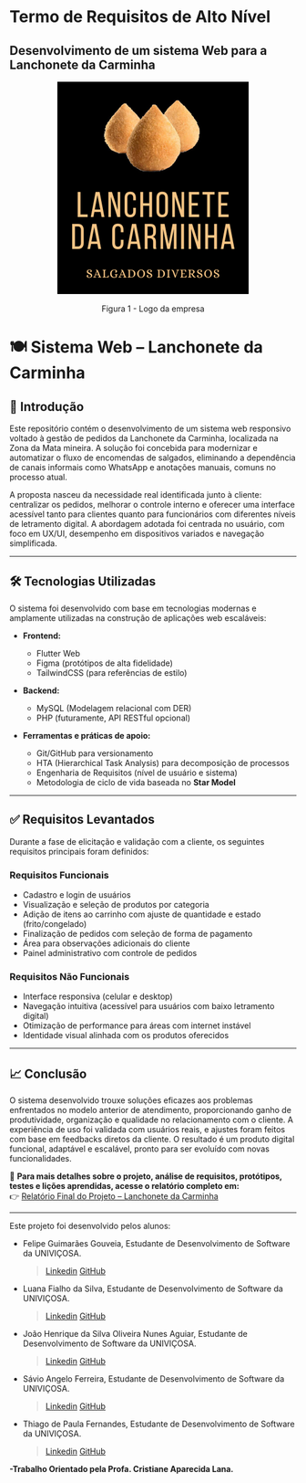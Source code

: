 
# Termo de Requisitos de Alto Nível

## Desenvolvimento de um sistema Web para a Lanchonete da Carminha

<p align="center"><img src= "/Imagens/Logo.png"></p>

<p align="center"> Figura 1 - Logo da empresa</p>

# 🍽️ Sistema Web – Lanchonete da Carminha

## 📌 Introdução

Este repositório contém o desenvolvimento de um sistema web responsivo voltado à gestão de pedidos da Lanchonete da Carminha, localizada na Zona da Mata mineira. A solução foi concebida para modernizar e automatizar o fluxo de encomendas de salgados, eliminando a dependência de canais informais como WhatsApp e anotações manuais, comuns no processo atual.

A proposta nasceu da necessidade real identificada junto à cliente: centralizar os pedidos, melhorar o controle interno e oferecer uma interface acessível tanto para clientes quanto para funcionários com diferentes níveis de letramento digital. A abordagem adotada foi centrada no usuário, com foco em UX/UI, desempenho em dispositivos variados e navegação simplificada.

---

## 🛠️ Tecnologias Utilizadas

O sistema foi desenvolvido com base em tecnologias modernas e amplamente utilizadas na construção de aplicações web escaláveis:

- **Frontend:**
  - Flutter Web
  - Figma (protótipos de alta fidelidade)
  - TailwindCSS (para referências de estilo)

- **Backend:**
  - MySQL (Modelagem relacional com DER)
  - PHP (futuramente, API RESTful opcional)

- **Ferramentas e práticas de apoio:**
  - Git/GitHub para versionamento
  - HTA (Hierarchical Task Analysis) para decomposição de processos
  - Engenharia de Requisitos (nível de usuário e sistema)
  - Metodologia de ciclo de vida baseada no **Star Model**

---

## ✅ Requisitos Levantados

Durante a fase de elicitação e validação com a cliente, os seguintes requisitos principais foram definidos:

### Requisitos Funcionais
- Cadastro e login de usuários
- Visualização e seleção de produtos por categoria
- Adição de itens ao carrinho com ajuste de quantidade e estado (frito/congelado)
- Finalização de pedidos com seleção de forma de pagamento
- Área para observações adicionais do cliente
- Painel administrativo com controle de pedidos

### Requisitos Não Funcionais
- Interface responsiva (celular e desktop)
- Navegação intuitiva (acessível para usuários com baixo letramento digital)
- Otimização de performance para áreas com internet instável
- Identidade visual alinhada com os produtos oferecidos

---

## 📈 Conclusão

O sistema desenvolvido trouxe soluções eficazes aos problemas enfrentados no modelo anterior de atendimento, proporcionando ganho de produtividade, organização e qualidade no relacionamento com o cliente. A experiência de uso foi validada com usuários reais, e ajustes foram feitos com base em feedbacks diretos da cliente. O resultado é um produto digital funcional, adaptável e escalável, pronto para ser evoluído com novas funcionalidades.

📄 **Para mais detalhes sobre o projeto, análise de requisitos, protótipos, testes e lições aprendidas, acesse o relatório completo em:**  
👉 [Relatório Final do Projeto – Lanchonete da Carminha](???????)

---


Este projeto foi desenvolvido pelos alunos:

- Felipe Guimarães Gouveia, Estudante de Desenvolvimento de Software da UNIVIÇOSA.
  > [Linkedin](http://linkedin.com/in/felipe-guimar%C3%A3es-122456183)
  > [GitHub](https://github.com/FelipeGuimaraes1106)

- Luana Fialho da Silva, Estudante de Desenvolvimento de Software da UNIVIÇOSA.
  > [Linkedin](http://www.linkedin.com/in/luana-fialho)
  > [GitHub](https://github.com/luana-fialho)

- João Henrique da Silva Oliveira Nunes Aguiar, Estudante de Desenvolvimento de Software da UNIVIÇOSA.
  > [Linkedin](http://www.linkedin.com/in/jo%C3%A3o-henrique-da-silva-oliveira-nunes-de-aguiar-b416a6335)
  > [GitHub](https://github.com/JoaoHenriqueAguiar)

- Sávio Angelo Ferreira, Estudante de Desenvolvimento de Software da UNIVIÇOSA.
  > [Linkedin](https://www.linkedin.com/in/s%C3%A1vio-angelo-ferreira-188374335/)
  > [GitHub](https://github.com/Savio-Ferreira)

- Thiago de Paula Fernandes, Estudante de Desenvolvimento de Software da UNIVIÇOSA.
  > [Linkedin](http://www.linkedin.com/in/thiagopfernandes)
  > [GitHub](https://github.com/ThiagopFernandes01)
  >
  > 
**-Trabalho Orientado pela Profa. Cristiane Aparecida Lana.**
